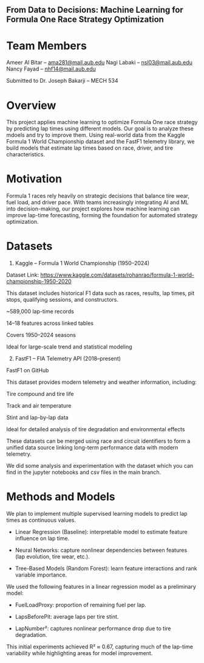 ## From Data to Decisions: Machine Learning for Formula One Race Strategy Optimization
# Team Members
Ameer Al Bitar – ama281@mail.aub.edu
Nagi Labaki – nsl03@mail.aub.edu
Nancy Fayad – nhf14@mail.aub.edu

Submitted to Dr. Joseph Bakarji – MECH 534

# Overview

This project applies machine learning to optimize Formula One race strategy by predicting lap times using different models. Our goal is to analyze these mdoels and try to improve them. Using real-world data from the Kaggle Formula 1 World Championship dataset and the FastF1 telemetry library, we build models that estimate lap times based on race, driver, and tire characteristics.

# Motivation

Formula 1 races rely heavily on strategic decisions that balance tire wear, fuel load, and driver pace. With teams increasingly integrating AI and ML into decision-making, our project explores how machine learning can improve lap-time forecasting, forming the foundation for automated strategy optimization.

# Datasets
1. Kaggle – Formula 1 World Championship (1950–2024)

Dataset Link: https://www.kaggle.com/datasets/rohanrao/formula-1-world-championship-1950-2020

This dataset includes historical F1 data such as races, results, lap times, pit stops, qualifying sessions, and constructors.

~589,000 lap-time records

14–18 features across linked tables

Covers 1950–2024 seasons

Ideal for large-scale trend and statistical modeling

2. FastF1 – FIA Telemetry API (2018–present)

FastF1 on GitHub

This dataset provides modern telemetry and weather information, including:

Tire compound and tire life

Track and air temperature

Stint and lap-by-lap data

Ideal for detailed analysis of tire degradation and environmental effects

These datasets can be merged using race and circuit identifiers to form a unified data source linking long-term performance data with modern telemetry.

We did some analysis and experimentation with the dataset which you can find in the jupyter notebooks and csv files in the main branch.

# Methods and Models

We plan to implement multiple supervised learning models to predict lap times as continuous values.

- Linear Regression (Baseline): interpretable model to estimate feature influence on lap time.

- Neural Networks: capture nonlinear dependencies between features (lap evolution, tire wear, etc.).

- Tree-Based Models (Random Forest): learn feature interactions and rank variable importance.

We used the following features in a linear regression model as a preliminary model:

- FuelLoadProxy: proportion of remaining fuel per lap.

- LapsBeforePit: average laps per tire stint.

- LapNumber²: captures nonlinear performance drop due to tire degradation.

This initial experiments achieved R² ≈ 0.67, capturing much of the lap-time variability while highlighting areas for model improvement.
